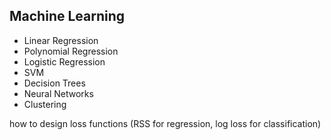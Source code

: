 
## Machine Learning
* Linear Regression 
* Polynomial Regression
* Logistic Regression
* SVM
* Decision Trees
* Neural Networks
* Clustering 
 
how to design loss functions (RSS for regression, log loss for classification)

